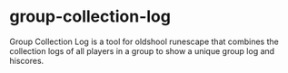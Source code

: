 # group-collection-log
Group Collection Log is a tool for oldshool runescape that combines the collection logs of all players in a group to show a unique group log and hiscores.
